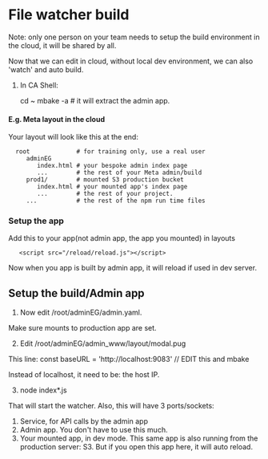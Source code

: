 # File watcher build

Note: only one person on your team needs to setup the build environment in the cloud, it will be shared by all.

Now that we can edit in cloud, without local dev environment, we can also 'watch' and auto build.

1. In CA Shell:

   cd ~
   mbake -a # it will extract the admin app.


#### E.g. Meta layout in the cloud

Your layout will look like this at the end:

      root             # for training only, use a real user
         adminEG
            index.html # your bespoke admin index page
            ...        # the rest of your Meta admin/build
         prod1/        # mounted S3 production bucket
            index.html # your mounted app's index page
            ...        # the rest of your project.
         ...           # the rest of the npm run time files

### Setup the app

Add this to your app(not admin app, the app you mounted) in layouts

       <script src="/reload/reload.js"></script>

Now when you app is built by admin app, it will reload if used in dev server.

## Setup the build/Admin app

1. Now edit /root/adminEG/admin.yaml.

Make sure mounts to production app are set.

2. Edit /root/adminEG/admin_www/layout/modal.pug

This line:  const baseURL = 'http://localhost:9083' // EDIT this and mbake

Instead of localhost, it need to be: the host IP.

3. node index*.js

That will start the watcher. Also, this will have 3 ports/sockets:
1. Service, for API calls by the admin app
2. Admin app. You don't have to use this much.
3. Your mounted app, in dev mode. This same app is also running from the production server: S3. But if you open this app here, it will auto reload.









